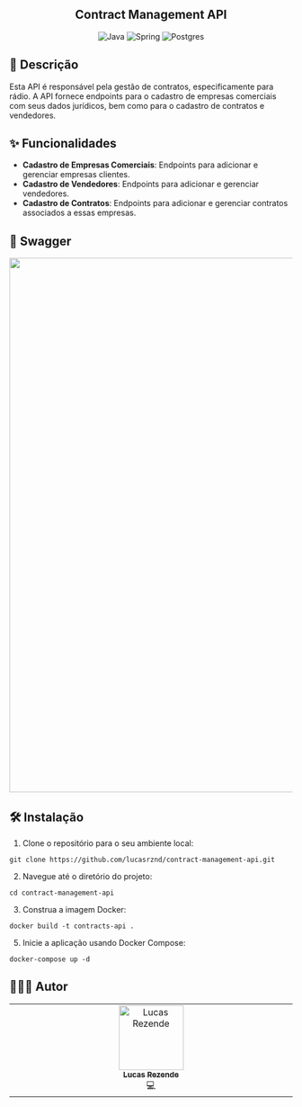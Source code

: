 <h2 align="center">Contract Management API</h2>

<div align="center">

![Java](https://img.shields.io/badge/java-%23ED8B00.svg?style=for-the-badge&logo=openjdk&logoColor=white)
![Spring](https://img.shields.io/badge/spring-%236DB33F.svg?style=for-the-badge&logo=spring&logoColor=white)
![Postgres](https://img.shields.io/badge/postgres-%23316192.svg?style=for-the-badge&logo=postgresql&logoColor=white)
</div>

<h2 id="description">📙 Descrição</h2>

Esta API é responsável pela gestão de contratos, especificamente para rádio. A API fornece endpoints para o cadastro de empresas comerciais com seus dados jurídicos, bem como para o cadastro de contratos e vendedores. 

<h2 id="features">✨ Funcionalidades</h2>

- **Cadastro de Empresas Comerciais**: Endpoints para adicionar e gerenciar empresas clientes.
- **Cadastro de Vendedores**: Endpoints para adicionar e gerenciar vendedores.
- **Cadastro de Contratos**: Endpoints para adicionar e gerenciar contratos associados a essas empresas.

<h2 id="swagger">📄 Swagger</h2>

<img src="https://github.com/user-attachments/assets/c050fdb5-f783-48b7-b964-8a1d78895fc9" height="950" />


<h2 id="installation">🛠️ Instalação</h2>

1. Clone o repositório para o seu ambiente local:

```
git clone https://github.com/lucasrznd/contract-management-api.git
```

2. Navegue até o diretório do projeto:

```
cd contract-management-api
```

3. Construa a imagem Docker:

```
docker build -t contracts-api .
```

5. Inicie a aplicação usando Docker Compose:

```
docker-compose up -d
```

<h2 id="author">👨🏻‍💻 Autor</h2>

<table>
  <tbody>
    <tr>
      <td align="center" valign="top" width="14.28%"><a href="https://github.com/lucasrznd"><img src="https://avatars.githubusercontent.com/u/101664450?v=4&v=" width="115px;" alt="Lucas Rezende"/><br /><sub><b>Lucas Rezende</b></sub></a><br/><a title="Código">💻</a></td>
  </tbody>
</table>
